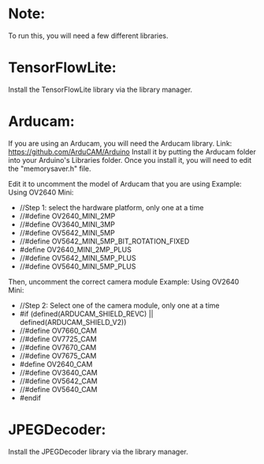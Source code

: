 # Note:
To run this, you will need a few different libraries.

# TensorFlowLite:
Install the TensorFlowLite library via the library manager.

# Arducam:
If you are using an Arducam, you will need the Arducam library.
Link: https://github.com/ArduCAM/Arduino
Install it by putting the Arducam folder into your Arduino's Libraries folder. 
Once you install it, you will need to edit the "memorysaver.h" file. 

Edit it to uncomment the model of Arducam that you are using
Example:
Using OV2640 Mini:

- //Step 1: select the hardware platform, only one at a time
- //#define OV2640_MINI_2MP
- //#define OV3640_MINI_3MP
- //#define OV5642_MINI_5MP
- //#define OV5642_MINI_5MP_BIT_ROTATION_FIXED
- #define OV2640_MINI_2MP_PLUS
- //#define OV5642_MINI_5MP_PLUS
- //#define OV5640_MINI_5MP_PLUS

Then, uncomment the correct camera module 
Example:
Using OV2640 Mini:

- //Step 2: Select one of the camera module, only one at a time
- #if (defined(ARDUCAM_SHIELD_REVC) || defined(ARDUCAM_SHIELD_V2))
-	//#define OV7660_CAM
-	//#define OV7725_CAM
-	//#define OV7670_CAM
-	//#define OV7675_CAM
- #define OV2640_CAM
-	//#define OV3640_CAM
-	//#define OV5642_CAM
-	//#define OV5640_CAM
- #endif

# JPEGDecoder:
Install the JPEGDecoder library via the library manager. 

